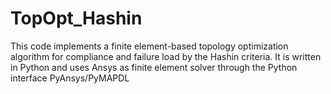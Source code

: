 # TopOpt_Hashin

This code implements a finite element-based topology optimization algorithm for compliance and failure load by the Hashin criteria. It is written in Python and uses Ansys as finite element solver through the Python interface PyAnsys/PyMAPDL
